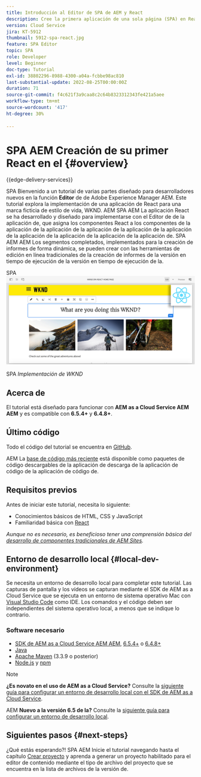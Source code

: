```yaml
---
title: Introducción al Editor de SPA de AEM y React
description: Cree la primera aplicación de una sola página (SPA) en React que se pueda editar en Adobe Experience Manager AEM con la SPA de WKND. Aprenda a crear una SPA con el marco de trabajo de React JS con AEM SPA Editor. Este tutorial en varias partes explica la implementación de una aplicación de React para una marca ficticia de estilo de vida, WKND. El tutorial cubre la creación de extremo a extremo del SPA y la integración con AEM.
version: Cloud Service
jira: KT-5912
thumbnail: 5912-spa-react.jpg
feature: SPA Editor
topic: SPA
role: Developer
level: Beginner
doc-type: Tutorial
exl-id: 38802296-8988-4300-a04a-fcbbe98ac810
last-substantial-update: 2022-08-25T00:00:00Z
duration: 71
source-git-commit: f4c621f3a9caa8c2c64b8323312343fe421a5aee
workflow-type: tm+mt
source-wordcount: '417'
ht-degree: 30%

---
```


# SPA AEM Creación de su primer React en el {#overview}

{{edge-delivery-services}}

SPA Bienvenido a un tutorial de varias partes diseñado para desarrolladores nuevos en la función **Editor** de de Adobe Experience Manager AEM. Este tutorial explora la implementación de una aplicación de React para una marca ficticia de estilo de vida, WKND. AEM SPA AEM La aplicación React se ha desarrollado y diseñado para implementarse con el Editor de de la aplicación de, que asigna los componentes React a los componentes de la aplicación de la aplicación de la aplicación de la aplicación de la aplicación de la aplicación de la aplicación de la aplicación de la aplicación de. SPA AEM AEM Los segmentos completados, implementados para la creación de informes de forma dinámica, se pueden crear con las herramientas de edición en línea tradicionales de la creación de informes de la versión en tiempo de ejecución de la versión en tiempo de ejecución de la.

SPA ![Se Implementó La Versión Final De La Implementación](assets/wknd-spa-implementation.png)

SPA *Implementación de WKND*

## Acerca de

El tutorial está diseñado para funcionar con **AEM as a Cloud Service AEM AEM** y es compatible con **6.5.4+** y **6.4.8+**.

## Último código

Todo el código del tutorial se encuentra en [GitHub](https://github.com/adobe/aem-guides-wknd-spa).

AEM La [base de código más reciente](https://github.com/adobe/aem-guides-wknd-spa/releases) está disponible como paquetes de código descargables de la aplicación de descarga de la aplicación de código de la aplicación de código de.

## Requisitos previos

Antes de iniciar este tutorial, necesita lo siguiente:

* Conocimientos básicos de HTML, CSS y JavaScript
* Familiaridad básica con [React](https://reactjs.org/tutorial/tutorial.html)

*Aunque no es necesario, es beneficioso tener una comprensión básica del [desarrollo de componentes tradicionales de AEM Sites](https://experienceleague.adobe.com/docs/experience-manager-learn/getting-started-wknd-tutorial-develop/overview.html?lang=es).*

## Entorno de desarrollo local {#local-dev-environment}

Se necesita un entorno de desarrollo local para completar este tutorial. Las capturas de pantalla y los vídeos se capturan mediante el SDK de AEM as a Cloud Service que se ejecuta en un entorno de sistema operativo Mac con [Visual Studio Code](https://code.visualstudio.com/) como IDE. Los comandos y el código deben ser independientes del sistema operativo local, a menos que se indique lo contrario.

### Software necesario

* [SDK de AEM as a Cloud Service AEM AEM](https://experienceleague.adobe.com/docs/experience-manager-learn/cloud-service/local-development-environment-set-up/aem-runtime.html), [6.5.4+](https://experienceleague.adobe.com/docs/experience-manager-release-information/aem-release-updates/aem-releases-updates.html?lang=en#aem-65) o [6.4.8+](https://experienceleague.adobe.com/docs/experience-manager-release-information/aem-release-updates/aem-releases-updates.html?lang=en#aem-64)
* [Java](https://downloads.experiencecloud.adobe.com/content/software-distribution/en/general.html)
* [Apache Maven](https://maven.apache.org/) (3.3.9 o posterior)
* [Node.js](https://nodejs.org/en/) y [npm](https://www.npmjs.com/)

>[!NOTE]
>
> **¿Es novato en el uso de AEM as a Cloud Service?** Consulte la [siguiente guía para configurar un entorno de desarrollo local con el SDK de AEM as a Cloud Service](https://experienceleague.adobe.com/docs/experience-manager-learn/cloud-service/local-development-environment-set-up/overview.html?lang=es).
>
> AEM **Nuevo a la versión 6.5 de la?** Consulte la [siguiente guía para configurar un entorno de desarrollo local](https://experienceleague.adobe.com/docs/experience-manager-learn/foundation/development/set-up-a-local-aem-development-environment.html?lang=es).

## Siguientes pasos {#next-steps}

¿Qué estás esperando?! SPA AEM Inicie el tutorial navegando hasta el capítulo [Crear proyecto](create-project.md) y aprenda a generar un proyecto habilitado para el editor de contenido mediante el tipo de archivo del proyecto que se encuentra en la lista de archivos de la versión de.
